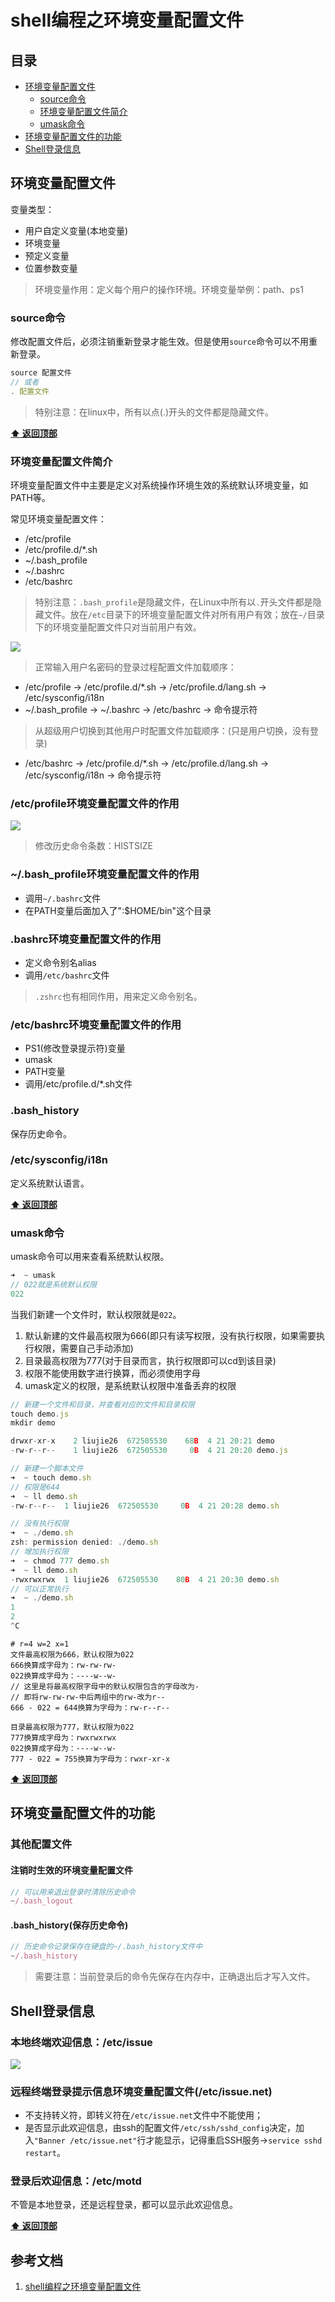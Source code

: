 # shell编程之环境变量配置文件

## 目录
  - [环境变量配置文件](#环境变量配置文件)
    - [source命令](#source命令)
    - [环境变量配置文件简介](#环境变量配置文件简介)
    - [umask命令](#umask命令)
  - [环境变量配置文件的功能](#环境变量配置文件的功能)
  - [Shell登录信息](#Shell登录信息)

## 环境变量配置文件
变量类型：

* 用户自定义变量(本地变量)
* 环境变量
* 预定义变量
* 位置参数变量

>环境变量作用：定义每个用户的操作环境。环境变量举例：path、ps1

### source命令
修改配置文件后，必须注销重新登录才能生效。但是使用`source`命令可以不用重新登录。
```js
source 配置文件
// 或者
. 配置文件
```
>特别注意：在linux中，所有以点(.)开头的文件都是隐藏文件。

**[⬆ 返回顶部](#shell编程之环境变量配置文件)**
### 环境变量配置文件简介
环境变量配置文件中主要是定义对系统操作环境生效的系统默认环境变量，如PATH等。

常见环境变量配置文件：

* /etc/profile
* /etc/profile.d/*.sh
* ~/.bash_profile
* ~/.bashrc
* /etc/bashrc

>特别注意：`.bash_profile`是隐藏文件，在Linux中所有以`.`开头文件都是隐藏文件。放在`/etc`目录下的环境变量配置文件对所有用户有效；放在`~/`目录下的环境变量配置文件只对当前用户有效。

![](../../../static/linux-profile.png)

>正常输入用户名密码的登录过程配置文件加载顺序：

- /etc/profile -> /etc/profile.d/*.sh -> /etc/profile.d/lang.sh -> /etc/sysconfig/i18n
- ~/.bash_profile -> ~/.bashrc -> /etc/bashrc -> 命令提示符

>从超级用户切换到其他用户时配置文件加载顺序：(只是用户切换，没有登录)

- /etc/bashrc -> /etc/profile.d/*.sh -> /etc/profile.d/lang.sh -> /etc/sysconfig/i18n -> 命令提示符

### /etc/profile环境变量配置文件的作用
![](../static/etc-profile.png)

>修改历史命令条数：HISTSIZE
### ~/.bash_profile环境变量配置文件的作用
- 调用`~/.bashrc`文件
- 在PATH变量后面加入了":$HOME/bin"这个目录

### .bashrc环境变量配置文件的作用
- 定义命令别名alias
- 调用`/etc/bashrc`文件

>`.zshrc`也有相同作用，用来定义命令别名。
### /etc/bashrc环境变量配置文件的作用
- PS1(修改登录提示符)变量
- umask
- PATH变量
- 调用/etc/profile.d/*.sh文件
### .bash_history
保存历史命令。
### /etc/sysconfig/i18n
定义系统默认语言。

**[⬆ 返回顶部](#shell编程之环境变量配置文件)**
### umask命令
umask命令可以用来查看系统默认权限。
```js
➜  ~ umask
// 022就是系统默认权限
022
```
当我们新建一个文件时，默认权限就是`022`。

1. 默认新建的文件最高权限为666(即只有读写权限，没有执行权限，如果需要执行权限，需要自己手动添加)
2. 目录最高权限为777(对于目录而言，执行权限即可以cd到该目录)
3. 权限不能使用数字进行换算，而必须使用字母
4. umask定义的权限，是系统默认权限中准备丢弃的权限

```js
// 新建一个文件和目录，并查看对应的文件和目录权限
touch demo.js
mkdir demo
```
```js
drwxr-xr-x    2 liujie26  672505530    68B  4 21 20:21 demo
-rw-r--r--    1 liujie26  672505530     0B  4 21 20:20 demo.js
```
```js
// 新建一个脚本文件
➜  ~ touch demo.sh
// 权限是644
➜  ~ ll demo.sh
-rw-r--r--  1 liujie26  672505530     0B  4 21 20:28 demo.sh

// 没有执行权限
➜  ~ ./demo.sh
zsh: permission denied: ./demo.sh
// 增加执行权限
➜  ~ chmod 777 demo.sh
➜  ~ ll demo.sh
-rwxrwxrwx  1 liujie26  672505530    80B  4 21 20:30 demo.sh
// 可以正常执行
➜  ~ ./demo.sh
1
2
^C
```
```
# r=4 w=2 x=1
文件最高权限为666，默认权限为022
666换算成字母为：rw-rw-rw-
022换算成字母为：----w--w-
// 这里是将最高权限字母中的默认权限包含的字母改为-
// 即将rw-rw-rw-中后两组中的rw-改为r--
666 - 022 = 644换算为字母为：rw-r--r--

目录最高权限为777，默认权限为022
777换算成字母为：rwxrwxrwx
022换算成字母为：----w--w-
777 - 022 = 755换算为字母为：rwxr-xr-x
```
**[⬆ 返回顶部](#shell编程之环境变量配置文件)**
## 环境变量配置文件的功能
### 其他配置文件
#### 注销时生效的环境变量配置文件
```js
// 可以用来退出登录时清除历史命令
~/.bash_logout
```
#### .bash_history(保存历史命令)
```js
// 历史命令记录保存在硬盘的~/.bash_history文件中
~/.bash_history
```
>需要注意：当前登录后的命令先保存在内存中，正确退出后才写入文件。
## Shell登录信息
### 本地终端欢迎信息：/etc/issue
![](../../../static/shell-etc-issue.png)
### 远程终端登录提示信息环境变量配置文件(/etc/issue.net)
- 不支持转义符，即转义符在`/etc/issue.net`文件中不能使用；
- 是否显示此欢迎信息，由ssh的配置文件`/etc/ssh/sshd_config`决定，加入`"Banner /etc/issue.net"`行才能显示，记得重启SSH服务->`service sshd restart`。

### 登录后欢迎信息：/etc/motd
不管是本地登录，还是远程登录，都可以显示此欢迎信息。

**[⬆ 返回顶部](#shell编程之环境变量配置文件)**
## 参考文档
1. [shell编程之环境变量配置文件](https://www.imooc.com/learn/361)